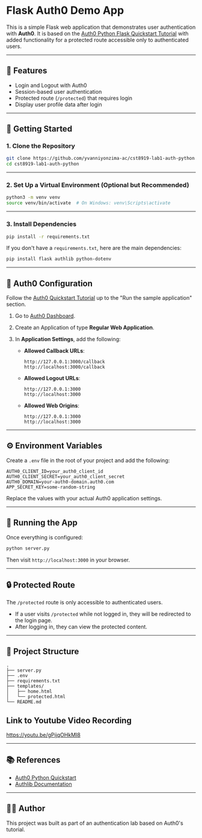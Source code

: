 
# Flask Auth0 Demo App

This is a simple Flask web application that demonstrates user authentication with **Auth0**. It is based on the [Auth0 Python Flask Quickstart Tutorial](https://auth0.com/docs/quickstart/webapp/python#configure-auth0) with added functionality for a protected route accessible only to authenticated users.

---

## 🧩 Features

- Login and Logout with Auth0
- Session-based user authentication
- Protected route (`/protected`) that requires login
- Display user profile data after login

---

## 🚀 Getting Started

### 1. Clone the Repository

```bash
git clone https://github.com/yvanniyonzima-ac/cst8919-lab1-auth-python.git
cd cst8919-lab1-auth-python
```

---

### 2. Set Up a Virtual Environment (Optional but Recommended)

```bash
python3 -m venv venv
source venv/bin/activate  # On Windows: venv\Scripts\activate
```

---

### 3. Install Dependencies

```bash
pip install -r requirements.txt
```

If you don't have a `requirements.txt`, here are the main dependencies:

```bash
pip install flask authlib python-dotenv
```

---

## 🔐 Auth0 Configuration

Follow the [Auth0 Quickstart Tutorial](https://auth0.com/docs/quickstart/webapp/python#configure-auth0) up to the "Run the sample application" section.

1. Go to [Auth0 Dashboard](https://manage.auth0.com/).
2. Create an Application of type **Regular Web Application**.
3. In **Application Settings**, add the following:

   - **Allowed Callback URLs**:  
     ```
     http://127.0.0.1:3000/callback
     http://localhost:3000/callback
     ```
   - **Allowed Logout URLs**:  
     ```
     http://127.0.0.1:3000
     http://localhost:3000
     ```
   - **Allowed Web Origins**:  
     ```
     http://127.0.0.1:3000
     http://localhost:3000
     ```

---

## ⚙️ Environment Variables

Create a `.env` file in the root of your project and add the following:

```env
AUTH0_CLIENT_ID=your_auth0_client_id
AUTH0_CLIENT_SECRET=your_auth0_client_secret
AUTH0_DOMAIN=your-auth0-domain.auth0.com
APP_SECRET_KEY=some-random-string
```

Replace the values with your actual Auth0 application settings.

---

## 🏃 Running the App

Once everything is configured:

```bash
python server.py
```

Then visit `http://localhost:3000` in your browser.

---

## 🔒 Protected Route

The `/protected` route is only accessible to authenticated users.

- If a user visits `/protected` while not logged in, they will be redirected to the login page.
- After logging in, they can view the protected content.

---

## 📂 Project Structure

```
.
├── server.py
├── .env
├── requirements.txt
├── templates/
│   ├── home.html
│   └── protected.html
└── README.md
```

## Link to Youtube Video Recording

https://youtu.be/gPijqOHkMI8

---

## 📚 References

- [Auth0 Python Quickstart](https://auth0.com/docs/quickstart/webapp/python)
- [Authlib Documentation](https://docs.authlib.org/)

---

## 🧑‍💻 Author

This project was built as part of an authentication lab based on Auth0's tutorial.
